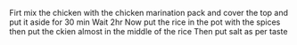 Firt mix the chicken with the chicken marination pack and cover the top and put it aside for 30 min
Wait 2hr
Now put the rice in the pot with the spices 
then put the ckien almost in the middle of the rice 
Then put salt as per taste 